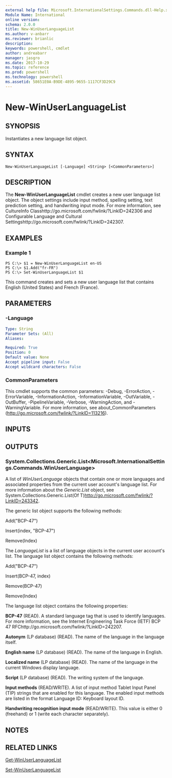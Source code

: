 ```yaml
---
external help file: Microsoft.InternationalSettings.Commands.dll-Help.xml
Module Name: International
online version: 
schema: 2.0.0
title: New-WinUserLanguageList
ms.author: v-anbarr
ms.reviewer: brianlic
description: 
keywords: powershell, cmdlet
author: andreabarr
manager: jasgro
ms.date: 2017-10-29
ms.topic: reference
ms.prod: powershell
ms.technology: powershell
ms.assetid: 58651E0A-B9DE-4895-9655-1117CF3D29C9
---
```


# New-WinUserLanguageList

## SYNOPSIS
Instantiates a new language list object.

## SYNTAX

```
New-WinUserLanguageList [-Language] <String> [<CommonParameters>]
```

## DESCRIPTION
The **New-WinUserLanguageList** cmdlet creates a new user language list object.
The object settings include input method, spelling setting, text prediction setting, and handwriting input mode.
For more information, see CultureInfo Classhttp://go.microsoft.com/fwlink/?LinkID=242306 and Configurable Language and Cultural Settingshttp://go.microsoft.com/fwlink/?LinkID=242307.

## EXAMPLES

### Example 1
```
PS C:\> $1 = New-WinUserLanguageList en-US
PS C:\> $1.Add("fr-FR")
PS C:\> Set-WinUserLanguageList $1
```

This command creates and sets a new user language list that contains English (United States) and French (France).

## PARAMETERS

### -Language


```yaml
Type: String
Parameter Sets: (All)
Aliases: 

Required: True
Position: 0
Default value: None
Accept pipeline input: False
Accept wildcard characters: False
```

### CommonParameters
This cmdlet supports the common parameters: -Debug, -ErrorAction, -ErrorVariable, -InformationAction, -InformationVariable, -OutVariable, -OutBuffer, -PipelineVariable, -Verbose, -WarningAction, and -WarningVariable. For more information, see about_CommonParameters (http://go.microsoft.com/fwlink/?LinkID=113216).

## INPUTS

## OUTPUTS

### System.Collections.Generic.List<Microsoft.InternationalSettings.Commands.WinUserLanguage>
A list of *WinUserLanguage* objects that contain one or more languages and associated properties from the current user account's language list.
For more information about the *Generic.List* object, see System.Collections.Generic.List(Of T)http://go.microsoft.com/fwlink/?LinkID=243342.

The generic list object supports the following methods:

Add("BCP-47")

Insert(index, "BCP-47")

Remove(Index)

The *LanguageList* is a list of language objects in the current user account's list.
The language list object contains the following methods:

Add("BCP-47")

Insert(BCP-47, index)

Remove(BCP-47)

Remove(Index)

The language list object contains the following properties:

**BCP-47** (READ).
A standard language tag that is used to identify languages.
For more information, see the Internet Engineering Task Force (IETF) BCP 47 RFChttp://go.microsoft.com/fwlink/?LinkID=242207.

**Autonym** (LP database) (READ).
The name of the language in the language itself.

**English name** (LP database) (READ).
The name of the language in English.

**Localized name** (LP database) (READ).
The name of the language in the current Windows display language.

**Script** (LP database) (READ).
The writing system of the language.

**Input methods** (READ/WRITE).
A list of input method Tablet Input Panel (TIP) strings that are enabled for this language.
The enabled input methods are listed in the format Language ID: Keyboard layout ID.

**Handwriting recognition input mode** (READ/WRITE).
This value is either 0 (freehand) or 1 (write each character separately).

## NOTES

## RELATED LINKS

[Get-WinUserLanguageList](./Get-WinUserLanguageList.md)

[Set-WinUserLanguageList](./Set-WinUserLanguageList.md)

